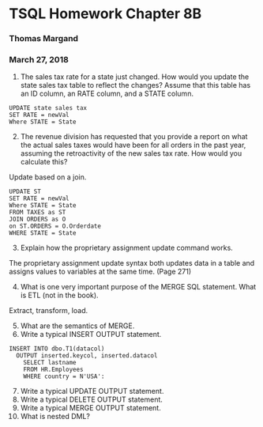 # TSQL Homework Chapter 8B
### Thomas Margand
### March 27, 2018


1. The sales tax rate for a state just changed. How would you update the state sales tax table to reflect the changes? Assume that this table has an ID column, an RATE column, and a STATE column.

```
UPDATE state sales tax
SET RATE = newVal
Where STATE = State
```

2. The revenue division has requested that you provide a report on what the actual sales taxes would have been for all orders in the past year, assuming the retroactivity of the new sales tax rate. How would you calculate this?

Update based on a join.
```
UPDATE ST
SET RATE = newVal
Where STATE = State
FROM TAXES as ST
JOIN ORDERS as O
on ST.ORDERS = O.Orderdate
WHERE STATE = State
```

3. Explain how the proprietary assignment update command works.

The proprietary assignment update syntax both updates data in a table and assigns values to variables at the same time. (Page 271)

4. What is one very important purpose of the MERGE SQL statement. What is ETL (not in the book).

Extract, transform, load.

5. What are the semantics of MERGE.
6. Write a typical INSERT OUTPUT statement.

```
INSERT INTO dbo.T1(datacol)
  OUTPUT inserted.keycol, inserted.datacol
	SELECT lastname
	FROM HR.Employees
	WHERE country = N'USA':
```

7. Write a typical UPDATE OUTPUT statement.
8. Write a typical DELETE OUTPUT statement.
9. Write a typical MERGE OUTPUT statement.
10. What is nested DML?
